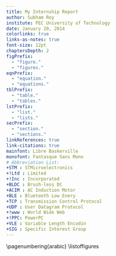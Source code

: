 ```yaml
---
title: My Internship Report
author: Subham Roy
institute: PEC University of Technology
date: January 20, 2014
colorlinks: true
links-as-notes: true
font-size: 12pt
chaptersDepth: 2
figPrefix:
  - "figure."
  - "figures."
eqnPrefix:
  - "equation."
  - "equations."
tblPrefix:
  - "table."
  - "tables."
lstPrefix:
  - "list."
  - "lists."
secPrefix:
  - "section."
  - "sections."
linkReferences: true
link-citations: true
mainfont: Libre Baskerville
monofont: Fantasque Sans Mono
# Abbreviation List:
+STM : STMicroelectronics
+!Ltd : Limited
+!Inc : Incorporated
+BLDC : Brush-less DC
+ACIM : AC Induction Motor
+BLE : Bluetooth Low Enery
+TCP : Transmission Control Protocol
+UDP : User Datagram Protocol
+!www : World Wide Web
+!PPC: PowerPC
+VLE : Variable Length Encodin
+SIG : Specific Interest Group
---
```

\pagenumbering{arabic}
\listoffigures
